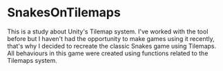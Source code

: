 # SnakesOnTilemaps
This is a study about Unity's Tilemap system. I've worked with the tool before but I haven't had the opportunity to make games using it recently, that's why I decided to recreate the classic Snakes game using Tilemaps. All behaviours in this game were created using functions related to the Tilemaps system.
